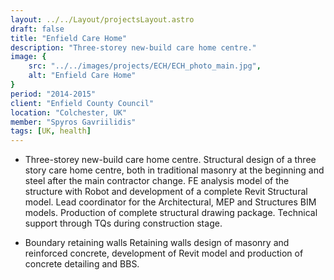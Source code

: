 ```yaml
---
layout: ../../Layout/projectsLayout.astro
draft: false
title: "Enfield Care Home"
description: "Three-storey new-build care home centre."
image: {
    src: "../../images/projects/ECH/ECH_photo_main.jpg",
    alt: "Enfield Care Home"
}
period: "2014-2015"
client: "Enfield County Council"
location: "Colchester, UK"
member: "Spyros Gavriilidis"
tags: [UK, health]
---
```



- Three-storey new-build care home centre. Structural design of a three story care home centre, both in traditional masonry at the beginning and steel after the main contractor change. FE analysis model of the structure with Robot and development of a complete Revit Structural model. Lead coordinator for the Architectural, MEP and Structures BIM models. Production of complete structural drawing package. Technical support through TQs during construction stage.

- Boundary retaining walls Retaining walls design of masonry and reinforced concrete, development of Revit model and production of concrete detailing and BBS.